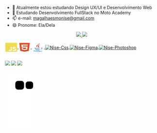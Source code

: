 - 🔭 Atualmente estou estudando Design UX/UI e Desenvolvimento Web
- 🌱 Estudando Desenvolvimento FullStack no Moto Academy
- 📫 e-mail: magalhaesmonise@gmail.com
- 😄 Pronome: Ela/Dela

<div align="center">
  <a href="https://github.com/monisze">
  <img height="180em" src="https://github-readme-stats.vercel.app/api?username=monisze&show_icons=true&theme=dracula&include_all_commits=true&count_private=true"/>
  <img height="180em" src="https://github-readme-stats.vercel.app/api/top-langs/?username=emillyvale&layout=compact&langs_count=7&theme=dracula"/>
</div>
  <div style="display: inline_block"><br>
  <img align="center" alt="Nise-Js" height="30" width="40" src="https://raw.githubusercontent.com/devicons/devicon/master/icons/javascript/javascript-plain.svg">
  <img align="center" alt="Nise-html5" height="30" width="40" src="https://raw.githubusercontent.com/devicons/devicon/master/icons/html5/html5-plain.svg">
  <img align="center" alt="Nise-Java" height="30" width="40" src="https://raw.githubusercontent.com/devicons/devicon/master/icons/java/java-original.svg">
  <img align="center" alt="Nise-Css" height="30" width="40" src="https://raw.githubusercontent.com/devicons/devicon/master/icons/selenium/css-original.svg">
  <img align="center" alt="Nise-Figma" height="30" width="40" src="https://raw.githubusercontent.com/devicons/devicon/master/icons/matlab/figma-original.svg">
  <img align="center" alt="Nise-Photoshop" height="30" width="40" src="https://raw.githubusercontent.com/devicons/devicon/master/icons/csharp/photoshop-original.svg">
  
</div>
  
  ##
  
  <div> 
  <a href="https://instagram.com/monisemagalhaess" target="_blank"><img src="https://img.shields.io/badge/-Instagram-%23E4405F?style=for-the-badge&logo=instagram&logoColor=white" target="_blank"></a>
  <a href = "mailto:magalhaesmonise@gmail.com"><img src="https://img.shields.io/badge/-Gmail-%23333?style=for-the-badge&logo=gmail&logoColor=white" target="_blank"></a>
  <a href="https://www.linkedin.com/in/monisemagalhães" target="_blank"><img src="https://img.shields.io/badge/-LinkedIn-%230077B5?style=for-the-badge&logo=linkedin&logoColor=white" target="_blank"></a> 

  ![Snake animation](https://github.com/rafaballerini/rafaballerini/blob/output/github-contribution-grid-snake.svg)
 
</div>
